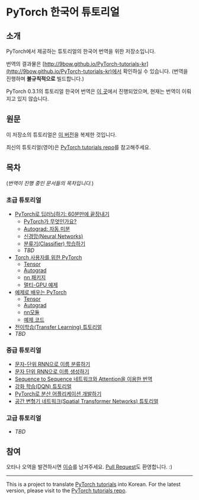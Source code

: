 # PyTorch 한국어 튜토리얼

## 소개

PyTorch에서 제공하는 튜토리얼의 한국어 번역을 위한 저장소입니다.

번역의 결과물은 [http://9bow.github.io/PyTorch-tutorials-kr](http://9bow.github.io/PyTorch-tutorials-kr)에서 확인하실 수 있습니다. (번역을 진행하며 **불규칙적으로** 빌드합니다.)

PyTorch 0.3.1의 튜토리얼 한국어 번역은 [이 곳](http://9bow.github.io/PyTorch-tutorials-kr-0.3.1)에서 진행되었으며, 현재는 번역이 이뤄지고 있지 않습니다.


## 원문

이 저장소의 튜토리얼은 [이 버전](https://github.com/pytorch/tutorials/tree/2d092a2f8c5ddfd513d4200bc7c9831d854a938a)을 복제한 것입니다.

최신의 튜토리얼(영어)은 [PyTorch tutorials repo](https://github.com/pytorch/tutorials)를 참고해주세요.


## 목차

(*번역이 진행 중인 문서들의 목차입니다.*)

### 초급 튜토리얼
* [PyTorch로 딥러닝하기: 60분만에 끝장내기](https://9bow.github.io/PyTorch-tutorials-kr/beginner/deep_learning_60min_blitz.html)
  * [PyTorch가 무엇인가요?](https://9bow.github.io/PyTorch-tutorials-kr/beginner/blitz/tensor_tutorial.html)
  * [Autograd: 자동 미분](https://9bow.github.io/PyTorch-tutorials-kr/beginner/blitz/autograd_tutorial.html)
  * [신경망(Neural Networks)](https://9bow.github.io/PyTorch-tutorials-kr/beginner/blitz/neural_networks_tutorial.html)
  * [분류기(Classifier) 학습하기](https://9bow.github.io/PyTorch-tutorials-kr/beginner/blitz/cifar10_tutorial.html)
  * *TBD*
* [Torch 사용자를 위한 PyTorch](https://9bow.github.io/PyTorch-tutorials-kr/beginner/former_torchies_tutorial.html)
  * [Tensor](https://9bow.github.io/PyTorch-tutorials-kr/beginner/former_torchies/tensor_tutorial.html)
  * [Autograd](https://9bow.github.io/PyTorch-tutorials-kr/beginner/former_torchies/autograd_tutorial.html)
  * [nn 패키지](https://9bow.github.io/PyTorch-tutorials-kr/beginner/former_torchies/nn_tutorial.html)
  * [멀티-GPU 예제](https://9bow.github.io/PyTorch-tutorials-kr/beginner/former_torchies/parallelism_tutorial.html)
* [예제로 배우는 PyTorch](https://9bow.github.io/PyTorch-tutorials-kr/beginner/pytorch_with_examples.html)
  * [Tensor](https://9bow.github.io/PyTorch-tutorials-kr/beginner/pytorch_with_examples.html#tensor)
  * [Autograd](https://9bow.github.io/PyTorch-tutorials-kr/beginner/pytorch_with_examples.html#autograd)
  * [nn모듈](https://9bow.github.io/PyTorch-tutorials-kr/beginner/pytorch_with_examples.html#nn)
  * [예제 코드](https://9bow.github.io/PyTorch-tutorials-kr/beginner/pytorch_with_examples.html#examples-download)
* [전이학습(Transfer Learning) 튜토리얼](https://9bow.github.io/PyTorch-tutorials-kr/beginner/transfer_learning_tutorial.html)
* *TBD*

### 중급 튜토리얼
* [문자-단위 RNN으로 이름 분류하기](https://9bow.github.io/PyTorch-tutorials-kr/intermediate/char_rnn_classification_tutorial.html)
* [문자 단위 RNN으로 이름 생성하기](https://9bow.github.io/PyTorch-tutorials-kr/intermediate/char_rnn_generation_tutorial.html)
* [Sequence to Sequence 네트워크와 Attention을 이용한 번역](https://9bow.github.io/PyTorch-tutorials-kr/intermediate/seq2seq_translation_tutorial.html)
* [강화 학습(DQN) 튜토리얼](https://9bow.github.io/PyTorch-tutorials-kr/intermediate/reinforcement_q_learning.html)
* [PyTorch로 분산 어플리케이션 개발하기](https://9bow.github.io/PyTorch-tutorials-kr/intermediate/dist_tuto.html)
* [공간 변형기 네트워크(Spatial Transformer Networks) 튜토리얼](https://9bow.github.io/PyTorch-tutorials-kr/intermediate/spatial_transformer_tutorial.html)

### 고급 튜토리얼
* *TBD*


## 참여

오타나 오역을 발견하시면 [이슈](https://github.com/9bow/PyTorch-tutorials-kr/issues/new)를 남겨주세요. [Pull Request](https://github.com/9bow/PyTorch-tutorials-kr/pulls)도 환영합니다. :)


---
This is a project to translate [PyTorch tutorials](https://github.com/pytorch/tutorials/tree/e55b6e2f4f99c3d504447f0c151b1f99d2707981) into Korean. For the latest version, please visit to the [PyTorch tutorials repo](https://github.com/pytorch/tutorials).
